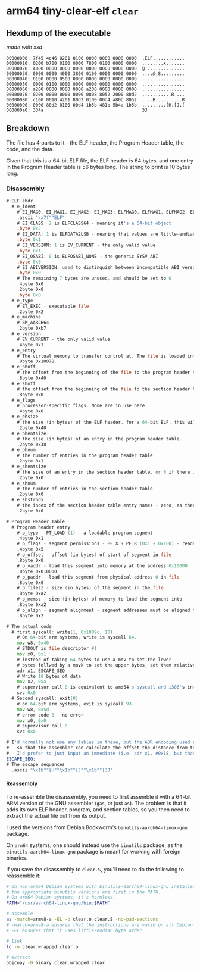 # arm64 tiny-clear-elf `clear`

## Hexdump of the executable

*made with xxd*

```xxd
00000000: 7f45 4c46 0201 0100 0000 0000 0000 0000  .ELF............
00000010: 0200 b700 0100 0000 7800 0100 0000 0000  ........x.......
00000020: 4000 0000 0000 0000 0000 0000 0000 0000  @...............
00000030: 0000 0000 4000 3800 0100 0000 0000 0000  ....@.8.........
00000040: 0100 0000 0500 0000 0000 0000 0000 0000  ................
00000050: 0000 0100 0000 0000 0000 0000 0000 0000  ................
00000060: a200 0000 0000 0000 a200 0000 0000 0000  ................
00000070: 0200 0000 0000 0000 0808 8052 2000 80d2  ...........R ...
00000080: c100 0010 4201 80d2 0100 00d4 a80b 8052  ....B..........R
00000090: 0000 80d2 0100 00d4 1b5b 481b 5b4a 1b5b  .........[H.[J.[
000000a0: 334a                                     3J
```

## Breakdown

The file has 4 parts to it - the ELF header, the Program Header table, the code, and the data.

Given that this is a 64-bit ELF file, the ELF header is 64 bytes, and one entry in the Program Header table is 56 bytes long. The string to print is 10 bytes long.

### Disassembly

```asm
# ELF ehdr
  # e_ident
    # EI_MAG0, EI_MAG1, EI_MAG2, EI_MAG3: ELFMAG0, ELFMAG1, ELFMAG2, ELFMAG3 - the ELF magic number
    .ascii "\x7f""ELF"
    # EI_CLASS: 2 is ELFCLASS64 - meaning it's a 64-bit object
    .byte 0x2
    # EI_DATA: 1 is ELFDATA2LSB - meaning that values are little-endian encoded
    .byte 0x1
    # EI_VERSION: 1 is EV_CURRENT - the only valid value
    .byte 0x1
    # EI_OSABI: 0 is ELFOSABI_NONE - the generic SYSV ABI
    .byte 0x0
    # EI_ABIVERSION: used to distinguish between incompatible ABI versions. Unused for the SYSV ABI
    .byte 0x0
    # The remaining 7 bytes are unused, and should be set to 0
    .4byte 0x0
    .2byte 0x0
    .byte 0x0
  # e_type
    # ET_EXEC - executable file
    .2byte 0x2
  # e_machine
    # EM_AARCH64
    .2byte 0xb7
  # e_version
    # EV_CURRENT - the only valid value
    .4byte 0x1
  # e_entry
    # The virtual memory to transfer control at. The file is loaded into memory address 0x10000, and the code starts 0x78 bytes into the file
    .8byte 0x10078
  # e_phoff
    # the offset from the beginning of the file to the program header table
    .8byte 0x40
  # e_shoff
    # the offset from the beginning of the file to the section header table - zero, as there is no section header table
    .8byte 0x0
  # e_flags
    # processor-specific flags. None are in use here.
    .4byte 0x0
  # e_ehsize
    # the size (in bytes) of the ELF header. for a 64-bit ELF, this will always be 64
    .2byte 0x40
  # e_phentsize
    # the size (in bytes) of an entry in the program header table.
    .2byte 0x38
  # e_phnum
    # the number of entries in the program header table
    .2byte 0x1
  # e_shentsize
    # the size of an entry in the section header table, or 0 if there is no section header table
    .2byte 0x0
  # e_shnum
    # the number of entries in the section header table
    .2byte 0x0
  # e_shstrndx
    # the index of the section header table entry names - zero, as there is no section header table
    .2byte 0x0

# Program Header Table
  # Program header entry
    # p_type - PT_LOAD (1) - a loadable program segment
    .4byte 0x1
    # p_flags - segment permissions - PF_X + PF_R (0x1 + 0x100) - readable and executable
    .4byte 0x5
    # p_offset - offset (in bytes) of start of segment in file
    .8byte 0x0
    # p_vaddr - load this segment into memory at the address 0x10000
    .8byte 0x010000
    # p_paddr - load this segment from physical address 0 in file
    .8byte 0x0
    # p_filesz - size (in bytes) of the segment in the file
    .8byte 0xa2
    # p_memsz - size (in bytes) of memory to load the segment into
    .8byte 0xa2
    # p_align - segment alignment - segment addresses must be aligned to multiples of this value
    .8byte 0x2

# The actual code
  # first syscall: write(1, 0x1009c, 10)
    # On 64-bit arm systems, write is syscall 64.
    mov w8, 0x40
    # STDOUT is file descriptor #1
    mov x0, 0x1
    # instead of taking 64 bytes to use a mov to set the lower
    # bytes follwed by a movk to set the upper bytes, set them relative to the program counter
    adr x1, ESCAPE_SEQ
    # Write 10 bytes of data
    mov x2, 0xa
    # supervisor call 0 is equivalent to amd64's syscall and i386's int 0x80
    svc 0x0
  # Second syscall: exit(0)
    # on 64-bit arm systems, exit is syscall 93.
    mov w8, 0x5d
    # error code 0 - no error
    mov x0, 0x0
    # supervisor call 0
    svc 0x0

# I'd normally not use any lables in these, but the ADR encoding used requires a label
#   so that the assembler can calculate the offset the distance from the adr instruction to the label
#   I'd prefer to just input an immediate (i.e. adr x1, #0x18, but that's invalid syntax)
ESCAPE_SEQ:
# The escape sequences
  .ascii "\x1b""[H""\x1b""[J""\x1b""[3J"
```

#### Reassembly

To re-assemble the disassembly, you need to first assemble it with a 64-bit ARM version of the GNU assembler (`gas`, or just `as`). The problem is that it adds its own ELF header, program, and section tables, so you then need to extract the actual file out from its output.

I used the versions from Debian Bookworm's `binutils-aarch64-linux-gnu` package.

On `arm64` systems, one should instead use the `binutils` package, as the `binutils-aarch64-linux-gnu` package is meant for working with foreign binaries.

If you save the disassembly to `clear.S`, you'll need to do the following to reassemble it:

```sh
# On non-arm64 Debian systems with binutils-aarch64-linux-gnu installed, this will ensure
# the appropriate binutils versions are first in the PATH.
# On arm64 Debian systems, it's harmless.
PATH="/usr/aarch64-linux-gnu/bin:$PATH"

# assemble
as -march=armv8-a -EL -o clear.o clear.S -no-pad-sections
# -march=armv8-a ensures that the instructions are valid on all Debian arm64 systems
# -EL ensures that it uses little-endian byte order

# link
ld -o clear.wrapped clear.o

# extract
objcopy -O binary clear.wrapped clear
```
